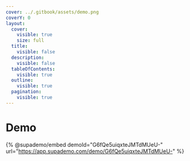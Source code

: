```yaml
---
cover: ../.gitbook/assets/demo.png
coverY: 0
layout:
  cover:
    visible: true
    size: full
  title:
    visible: false
  description:
    visible: false
  tableOfContents:
    visible: true
  outline:
    visible: true
  pagination:
    visible: true
---
```


# Demo

{% @supademo/embed demoId="G6fQe5uiqxteJMTdMUeU-" url="https://app.supademo.com/demo/G6fQe5uiqxteJMTdMUeU-" %}
